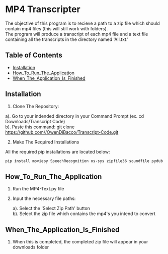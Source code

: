 # MP4 Transcripter

The objective of this program is to recieve a path to a zip file which should contain mp4 files (this will still work with folders).<br>
The program will produce a transcript of each mp4 file and a text file containing all the transcripts in the directory named 'All.txt.'<br>

## Table of Contents

- [Installation](#installation)
- [How_To_Run_The_Application](#How_To_Run_The_Application)
- [When_The_Application_Is_Finished](#When_The_Application_Is_Finished)

## Installation

1. Clone The Repository:
   
  a). Go to your indended directory in your Command Prompt (ex. cd Downloads/Transcript Code)<br>
  b). Paste this command: git clone https://github.com//OwenDiBacco/Transcript-Code.git

2. Make The Required Installations<br>

All the required pip installations are located below: <br>

```bash
pip install moviepy SpeechRecognition os-sys zipfile36 soundfile pydub requests msal pillow
```

## How_To_Run_The_Application

1. Run the MP4-Text.py file<br>
2. Input the necessary file paths:<br>

   a). Select the 'Select Zip Path' button<br>
   b). Select the zip file which contains the mp4's you intend to convert<br>
   

## When_The_Application_Is_Finished

1. When this is completed, the completed zip file will appear in your downloads folder<br>
